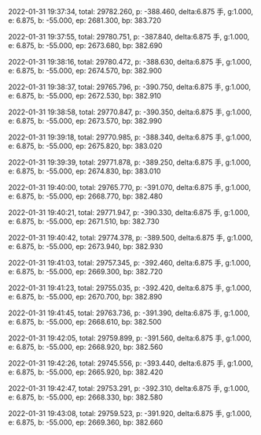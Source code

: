 2022-01-31 19:37:34, total: 29782.260, p: -388.460, delta:6.875 手, g:1.000, e: 6.875, b: -55.000, ep: 2681.300, bp: 383.720

2022-01-31 19:37:55, total: 29780.751, p: -387.840, delta:6.875 手, g:1.000, e: 6.875, b: -55.000, ep: 2673.680, bp: 382.690

2022-01-31 19:38:16, total: 29780.472, p: -388.630, delta:6.875 手, g:1.000, e: 6.875, b: -55.000, ep: 2674.570, bp: 382.900

2022-01-31 19:38:37, total: 29765.796, p: -390.750, delta:6.875 手, g:1.000, e: 6.875, b: -55.000, ep: 2672.530, bp: 382.910

2022-01-31 19:38:58, total: 29770.847, p: -390.350, delta:6.875 手, g:1.000, e: 6.875, b: -55.000, ep: 2673.570, bp: 382.990

2022-01-31 19:39:18, total: 29770.985, p: -388.340, delta:6.875 手, g:1.000, e: 6.875, b: -55.000, ep: 2675.820, bp: 383.020

2022-01-31 19:39:39, total: 29771.878, p: -389.250, delta:6.875 手, g:1.000, e: 6.875, b: -55.000, ep: 2674.830, bp: 383.010

2022-01-31 19:40:00, total: 29765.770, p: -391.070, delta:6.875 手, g:1.000, e: 6.875, b: -55.000, ep: 2668.770, bp: 382.480

2022-01-31 19:40:21, total: 29771.947, p: -390.330, delta:6.875 手, g:1.000, e: 6.875, b: -55.000, ep: 2671.510, bp: 382.730

2022-01-31 19:40:42, total: 29774.378, p: -389.500, delta:6.875 手, g:1.000, e: 6.875, b: -55.000, ep: 2673.940, bp: 382.930

2022-01-31 19:41:03, total: 29757.345, p: -392.460, delta:6.875 手, g:1.000, e: 6.875, b: -55.000, ep: 2669.300, bp: 382.720

2022-01-31 19:41:23, total: 29755.035, p: -392.420, delta:6.875 手, g:1.000, e: 6.875, b: -55.000, ep: 2670.700, bp: 382.890

2022-01-31 19:41:45, total: 29763.736, p: -391.390, delta:6.875 手, g:1.000, e: 6.875, b: -55.000, ep: 2668.610, bp: 382.500

2022-01-31 19:42:05, total: 29759.899, p: -391.560, delta:6.875 手, g:1.000, e: 6.875, b: -55.000, ep: 2668.920, bp: 382.560

2022-01-31 19:42:26, total: 29745.556, p: -393.440, delta:6.875 手, g:1.000, e: 6.875, b: -55.000, ep: 2665.920, bp: 382.420

2022-01-31 19:42:47, total: 29753.291, p: -392.310, delta:6.875 手, g:1.000, e: 6.875, b: -55.000, ep: 2668.330, bp: 382.580

2022-01-31 19:43:08, total: 29759.523, p: -391.920, delta:6.875 手, g:1.000, e: 6.875, b: -55.000, ep: 2669.360, bp: 382.660
